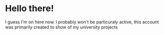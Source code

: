 # Hello there!
I guess I'm on here now. I probably won't be particuraly active, this account was primarily created to show of my university projects
